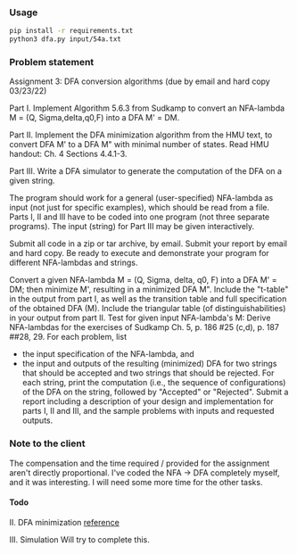 ### Usage

```sh
pip install -r requirements.txt
python3 dfa.py input/54a.txt
```

### Problem statement
Assignment 3: DFA conversion algorithms (due by email and hard copy 03/23/22) 

Part I. Implement Algorithm 5.6.3 from Sudkamp to convert an NFA-lambda M = (Q, Sigma,delta,q0,F) into a DFA M' = DM.

Part II. Implement the DFA minimization algorithm from the HMU text, to convert DFA M' to a DFA M" with minimal number of states. Read HMU handout: Ch. 4 Sections 4.4.1-3. 

Part III. Write a DFA simulator to generate the computation of the DFA on a given string. 

The program should work for a general (user-specified) NFA-lambda as input (not just for specific examples), which should be read from a file. 
Parts I, II and Ill have to be coded into one program (not three separate programs). 
The input (string) for Part III may be given interactively. 

Submit all code in a zip or tar archive, by email. Submit your report by email and hard copy. Be ready to execute and demonstrate your program for different NFA-lambdas and strings.

Convert a given NFA-lambda M = (Q, Sigma, delta, q0, F) into a DFA M' = DM; then minimize M', resulting in a minimized DFA M".
Include the "t-table" in the output from part I, as well as the transition table and full specification of the obtained DFA (M).
Include the triangular table (of distinguishabilities) in your output from part II.
Test for given input NFA-lambda's M:
Derive NFA-lambdas for the exercises of Sudkamp Ch. 5, p. 186 #25 (c,d), p. 187 ##28, 29. 
For each problem, list 
- the input specification of the NFA-lambda, and 
- the input and outputs of the resulting (minimized) DFA for two strings that should be accepted and two strings that should be rejected.
For each string, print the computation (i.e., the sequence of configurations) of the DFA on the string, followed by "Accepted" or "Rejected". Submit a report including a description of your design and implementation for parts I, II and III, and the sample problems with inputs and requested outputs.



### Note to the client

The compensation and the time required / provided for the assignment aren't directly proportional.
I've coded the NFA -> DFA completely myself, and it was interesting.
I will need some more time for the other tasks.

#### Todo
II. DFA minimization [reference](https://github.com/navin-mohan/dfa-minimization/blob/master/dfa.py)

III. Simulation
Will try to complete this.
